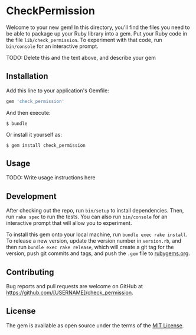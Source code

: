 # CheckPermission

Welcome to your new gem! In this directory, you'll find the files you need to be able to package up your Ruby library into a gem. Put your Ruby code in the file `lib/check_permission`. To experiment with that code, run `bin/console` for an interactive prompt.

TODO: Delete this and the text above, and describe your gem

## Installation

Add this line to your application's Gemfile:

```ruby
gem 'check_permission'
```

And then execute:

    $ bundle

Or install it yourself as:

    $ gem install check_permission

## Usage

TODO: Write usage instructions here

## Development

After checking out the repo, run `bin/setup` to install dependencies. Then, run `rake spec` to run the tests. You can also run `bin/console` for an interactive prompt that will allow you to experiment.

To install this gem onto your local machine, run `bundle exec rake install`. To release a new version, update the version number in `version.rb`, and then run `bundle exec rake release`, which will create a git tag for the version, push git commits and tags, and push the `.gem` file to [rubygems.org](https://rubygems.org).

## Contributing

Bug reports and pull requests are welcome on GitHub at https://github.com/[USERNAME]/check_permission.


## License

The gem is available as open source under the terms of the [MIT License](http://opensource.org/licenses/MIT).

